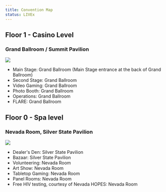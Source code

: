 ```yaml
---
title: Convention Map
status: LIVEx
---
```

## Floor 1 - Casino Level

### Grand Ballroom / Summit Pavilion

<a href="/wp-content/uploads/blfc2017-eventmap-floor1-20170508-full.png" target="_blank" rel="noopener noreferrer"><img class="aligncenter" src="/wp-content/uploads/blfc2017-eventmap-floor1-20170508.png"></a></p>

 - Main Stage: Grand Ballroom (Main Stage entrance at the back of Grand Ballroom)
 - Second Stage: Grand Ballroom
 - Video Gaming: Grand Ballroom
 - Photo Booth: Grand Ballroom
 - Operations: Grand Ballroom
 - FLARE: Grand Ballroom


## Floor 0 - Spa level

### Nevada Room, Silver State Pavilion

<a href="/wp-content/uploads/Nevada-SilverStatePavilion.jpg" target="_blank" rel="noopener noreferrer"><img class="aligncenter" src="/wp-content/uploads/Nevada-SilverStatePavilion.jpg"></a>

- Dealer's Den: Silver State Pavilion
- Bazaar: Silver State Pavilion
- Volunteering: Nevada Room
- Art Show: Nevada Room
- Tabletop Gaming: Nevada Room
- Panel Rooms: Nevada Room
- Free HIV testing, courtesy of Nevada HOPES: Nevada Room
